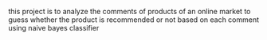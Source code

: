 this project is to analyze the comments of products of an online market to guess whether the product is recommended or not based on each comment using naive bayes classifier